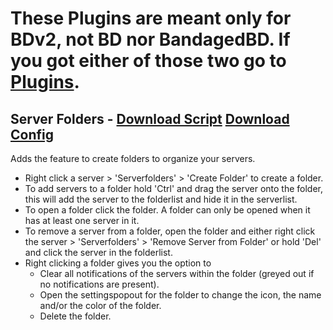 # These Plugins are meant only for BDv2, not BD nor BandagedBD. If you got either of those two go to [Plugins](https://github.com/mwittrien/BetterDiscordAddons/tree/master/Plugins/).

## Server Folders - [Download Script](https://betterdiscord.net/ghdl?url=https://raw.githubusercontent.com/mwittrien/BetterDiscordAddons/master/PluginsV2/ServerFolders/index.js) [Download Config](https://betterdiscord.net/ghdl?url=https://raw.githubusercontent.com/mwittrien/BetterDiscordAddons/master/PluginsV2/ServerFolders/config.json)

Adds the feature to create folders to organize your servers. 

- Right click a server > 'Serverfolders' > 'Create Folder' to create a folder. 
- To add servers to a folder hold 'Ctrl' and drag the server onto the folder, this will add the server to the folderlist and hide it in the serverlist. 
- To open a folder click the folder. A folder can only be opened when it has at least one server in it. 
- To remove a server from a folder, open the folder and either right click the server > 'Serverfolders' > 'Remove Server from Folder' or hold 'Del' and click the server in the folderlist.
- Right clicking a folder gives you the option to 
  - Clear all notifications of the servers within the folder (greyed out if no notifications are present).
  - Open the settingspopout for the folder to change the icon, the name and/or the color of the folder.
  - Delete the folder.
